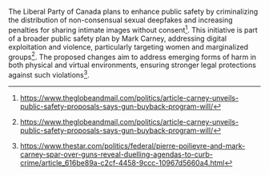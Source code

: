 The Liberal Party of Canada plans to enhance public safety by criminalizing the distribution of non-consensual sexual deepfakes and increasing penalties for sharing intimate images without consent[^1]. This initiative is part of a broader public safety plan by Mark Carney, addressing digital exploitation and violence, particularly targeting women and marginalized groups[^2]. The proposed changes aim to address emerging forms of harm in both physical and virtual environments, ensuring stronger legal protections against such violations[^3].

[^1]: https://www.theglobeandmail.com/politics/article-carney-unveils-public-safety-proposals-says-gun-buyback-program-will/
[^2]: https://www.theglobeandmail.com/politics/article-carney-unveils-public-safety-proposals-says-gun-buyback-program-will/
[^3]: https://www.thestar.com/politics/federal/pierre-poilievre-and-mark-carney-spar-over-guns-reveal-duelling-agendas-to-curb-crime/article_616be89a-c2cf-4458-9ccc-10967d5660a4.html
